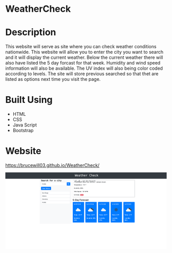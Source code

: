 # WeatherCheck

# Description

This website will serve as site where you can check weather conditions nationwide. This website will allow you to enter the city you want to search and it will display the current weather. Below the current weather there will also have listed the 5 day forcast for that week. Humidity and wind speed information will also be available. The UV index will also being color coded according to levels. The site will store previous searched so that thet are listed as options next time you visit the page.   

# Built Using
* HTML
* CSS
* Java Script
* Bootstrap

# Website 
https://brucewill03.github.io/WeatherCheck/

![Screenshot1](https://github.com/brucewill03/WeatherCheck/raw/main/Images/Screenshot1.png)